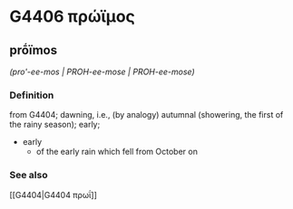 # G4406 πρώϊμος

## prṓïmos

_(pro'-ee-mos | PROH-ee-mose | PROH-ee-mose)_

### Definition

from G4404; dawning, i.e., (by analogy) autumnal (showering, the first of the rainy season); early; 

- early
  - of the early rain which fell from October on

### See also

[[G4404|G4404 πρωΐ]]
